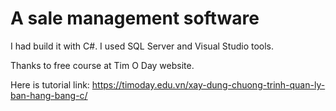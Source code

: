 # A sale management software
I had build it with C#. I used SQL Server and Visual Studio tools.

Thanks to free course at Tim O Day website.

Here is tutorial link: https://timoday.edu.vn/xay-dung-chuong-trinh-quan-ly-ban-hang-bang-c/
